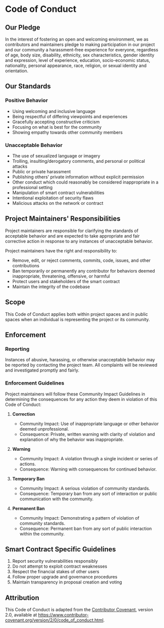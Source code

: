 # Code of Conduct

## Our Pledge
In the interest of fostering an open and welcoming environment, we as contributors and maintainers pledge to making participation in our project and our community a harassment-free experience for everyone, regardless of age, body size, disability, ethnicity, sex characteristics, gender identity and expression, level of experience, education, socio-economic status, nationality, personal appearance, race, religion, or sexual identity and orientation.

## Our Standards

### Positive Behavior
* Using welcoming and inclusive language
* Being respectful of differing viewpoints and experiences
* Gracefully accepting constructive criticism
* Focusing on what is best for the community
* Showing empathy towards other community members

### Unacceptable Behavior
* The use of sexualized language or imagery
* Trolling, insulting/derogatory comments, and personal or political attacks
* Public or private harassment
* Publishing others' private information without explicit permission
* Other conduct which could reasonably be considered inappropriate in a professional setting
* Manipulation of smart contract vulnerabilities
* Intentional exploitation of security flaws
* Malicious attacks on the network or contract

## Project Maintainers' Responsibilities
Project maintainers are responsible for clarifying the standards of acceptable behavior and are expected to take appropriate and fair corrective action in response to any instances of unacceptable behavior.

Project maintainers have the right and responsibility to:
* Remove, edit, or reject comments, commits, code, issues, and other contributions
* Ban temporarily or permanently any contributor for behaviors deemed inappropriate, threatening, offensive, or harmful
* Protect users and stakeholders of the smart contract
* Maintain the integrity of the codebase

## Scope
This Code of Conduct applies both within project spaces and in public spaces when an individual is representing the project or its community.

## Enforcement

### Reporting
Instances of abusive, harassing, or otherwise unacceptable behavior may be reported by contacting the project team. All complaints will be reviewed and investigated promptly and fairly.

### Enforcement Guidelines
Project maintainers will follow these Community Impact Guidelines in determining the consequences for any action they deem in violation of this Code of Conduct:

1. **Correction**
   - Community Impact: Use of inappropriate language or other behavior deemed unprofessional.
   - Consequence: Private, written warning with clarity of violation and explanation of why the behavior was inappropriate.

2. **Warning**
   - Community Impact: A violation through a single incident or series of actions.
   - Consequence: Warning with consequences for continued behavior.

3. **Temporary Ban**
   - Community Impact: A serious violation of community standards.
   - Consequence: Temporary ban from any sort of interaction or public communication with the community.

4. **Permanent Ban**
   - Community Impact: Demonstrating a pattern of violation of community standards.
   - Consequence: Permanent ban from any sort of public interaction within the community.

## Smart Contract Specific Guidelines
1. Report security vulnerabilities responsibly
2. Do not attempt to exploit contract weaknesses
3. Respect the financial stakes of other users
4. Follow proper upgrade and governance procedures
5. Maintain transparency in proposal creation and voting

## Attribution
This Code of Conduct is adapted from the [Contributor Covenant](https://www.contributor-covenant.org), version 2.0, available at https://www.contributor-covenant.org/version/2/0/code_of_conduct.html.